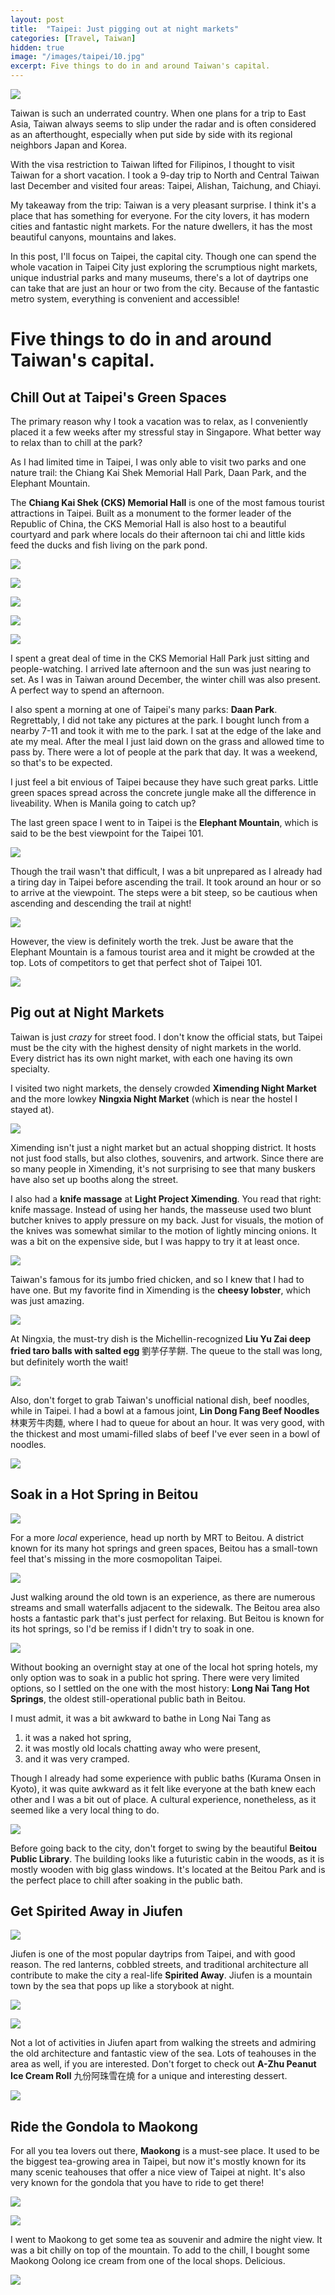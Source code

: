 ```yaml
---
layout: post
title:  "Taipei: Just pigging out at night markets"
categories: [Travel, Taiwan]
hidden: true
image: "/images/taipei/10.jpg"
excerpt: Five things to do in and around Taiwan's capital.
---
```


![](/images/taipei/10.jpg)

Taiwan is such an underrated country. When one plans for a trip to East Asia, Taiwan always seems to slip under the radar and is often considered as an afterthought, especially when put side by side with its regional neighbors Japan and Korea.

With the visa restriction to Taiwan lifted for Filipinos, I thought to visit Taiwan for a short vacation. I took a 9-day trip to North and Central Taiwan last December and visited four areas: Taipei, Alishan, Taichung, and Chiayi. 

My takeaway from the trip: Taiwan is a very pleasant surprise. I think it's a place that has something for everyone. For the city lovers, it has modern cities and fantastic night markets. For the nature dwellers, it has the most beautiful canyons, mountains and lakes. 

In this post, I'll focus on Taipei, the capital city. Though one can spend the whole vacation in Taipei City just exploring the scrumptious night markets, unique industrial parks and many museums, there's a lot of daytrips one can take that are just an hour or two from the city. Because of the fantastic metro system, everything is convenient and accessible!

# Five things to do in and around Taiwan's capital.

## Chill Out at Taipei's Green Spaces

The primary reason why I took a vacation was to relax, as I conveniently placed it a few weeks after my stressful stay in Singapore. What better way to relax than to chill at the park?

As I had limited time in Taipei, I was only able to visit two parks and one nature trail: the Chiang Kai Shek Memorial Hall Park, Daan Park, and the Elephant Mountain.

The **Chiang Kai Shek (CKS) Memorial Hall** is one of the most famous tourist attractions in Taipei. Built as a monument to the former leader of the Republic of China, the CKS Memorial Hall is also host to a beautiful courtyard and park where locals do their afternoon tai chi and little kids feed the ducks and fish living on the park pond.

![](/images/taipei/02.jpg)

![](/images/taipei/03.jpg)

![](/images/taipei/04.jpg)

![](/images/taipei/05.jpg)

![](/images/taipei/06.jpg)

I spent a great deal of time in the CKS Memorial Hall Park just sitting and people-watching. I arrived late afternoon and the sun was just nearing to set. As I was in Taiwan around December, the winter chill was also present. A perfect way to spend an afternoon.

I also spent a morning at one of Taipei's many parks: **Daan Park**. Regrettably, I did not take any pictures at the park. I bought lunch from a nearby 7-11 and took it with me to the park. I sat at the edge of the lake and ate my meal. After the meal I just laid down on the grass and allowed time to pass by. There were a lot of people at the park that day. It was a weekend, so that's to be expected. 

I just feel a bit envious of Taipei because they have such great parks. Little green spaces spread across the concrete jungle make all the difference in liveability. When is Manila going to catch up?

The last green space I went to in Taipei is the **Elephant Mountain**, which is said to be the best viewpoint for the Taipei 101.

![](/images/taipei/08.jpg)

Though the trail wasn't that difficult, I was a bit unprepared as I already had a tiring day in Taipei before ascending the trail. It took around an hour or so to arrive at the viewpoint. The steps were a bit steep, so be cautious when ascending and descending the trail at night!

![](/images/taipei/09.jpg)

However, the view is definitely worth the trek. Just be aware that the Elephant Mountain is a famous tourist area and it might be crowded at the top. Lots of competitors to get that perfect shot of Taipei 101.

![](/images/taipei/10.jpg)

## Pig out at Night Markets

Taiwan is just *crazy* for street food. I don't know the official stats, but Taipei must be the city with the highest density of night markets in the world. Every district has its own night market, with each one having its own specialty.

I visited two night markets, the densely crowded **Ximending Night Market** and the more lowkey **Ningxia Night Market** (which is near the hostel I stayed at).

![](/images/taipei/11.jpg)

Ximending isn't just a night market but an actual shopping district. It hosts not just food stalls, but also clothes, souvenirs, and artwork. Since there are so many people in Ximending, it's not surprising to see that many buskers have also set up booths along the street.

I also had a **knife massage** at **Light Project Ximending**. You read that right: knife massage. Instead of using her hands, the masseuse used two blunt butcher knives to apply pressure on my back. Just for visuals, the motion of the knives was somewhat similar to the motion of lightly mincing onions. It was a bit on the expensive side, but I was happy to try it at least once.

![](/images/taipei/12.jpg)

Taiwan's famous for its jumbo fried chicken, and so I knew that I had to have one. But my favorite find in Ximending is the **cheesy lobster**, which was just amazing.

![](/images/taipei/24.jpg)

At Ningxia, the must-try dish is the Michellin-recognized **Liu Yu Zai deep fried taro balls with salted egg** 劉芋仔芋餅. The queue to the stall was long, but definitely worth the wait!

![](/images/taipei/21.jpg)

Also, don't forget to grab Taiwan's unofficial national dish, beef noodles, while in Taipei. I had a bowl at a famous joint, **Lin Dong Fang Beef Noodles** 林東芳牛肉麵, where I had to queue for about an hour. It was very good, with the thickest and most umami-filled slabs of beef I've ever seen in a bowl of noodles.

![](/images/taipei/01.jpg)

## Soak in a Hot Spring in Beitou

![](/images/taipei/17.jpg)

For a more *local* experience, head up north by MRT to Beitou. A district known for its many hot springs and green spaces, Beitou has a small-town feel that's missing in the more cosmopolitan Taipei. 

![](/images/taipei/19.jpg)

Just walking around the old town is an experience, as there are numerous streams and small waterfalls adjacent to the sidewalk. The Beitou area also hosts a fantastic park that's just perfect for relaxing. But Beitou is known for its hot springs, so I'd be remiss if I didn't try to soak in one.

![](/images/taipei/18.jpg)

 Without booking an overnight stay at one of the local hot spring hotels, my only option was to soak in a public hot spring. There were very limited options, so I settled on the one with the most history: **Long Nai Tang Hot Springs**, the oldest still-operational public bath in Beitou.

I must admit, it was a bit awkward to bathe in Long Nai Tang as

1. it was a naked hot spring,
2. it was mostly old locals chatting away who were present,
3. and it was very cramped.

Though I already had some experience with public baths (Kurama Onsen in Kyoto), it was quite awkward as it felt like everyone at the bath knew each other and I was a bit out of place. A cultural experience, nonetheless, as it seemed like a very local thing to do.

![](/images/taipei/20.jpg)

Before going back to the city, don't forget to swing by the beautiful **Beitou Public Library**. The building looks like a futuristic cabin in the woods, as it is mostly wooden with big glass windows. It's located at the Beitou Park and is the perfect place to chill after soaking in the public bath.

## Get Spirited Away in Jiufen

![](/images/taipei/14.jpg)

Jiufen is one of the most popular daytrips from Taipei, and with good reason. The red lanterns, cobbled streets, and traditional architecture all contribute to make the city a real-life **Spirited Away**. Jiufen is a mountain town by the sea that pops up like a storybook at night.

![](/images/taipei/15.jpg)

![](/images/taipei/16.jpg)

Not a lot of activities in Jiufen apart from walking the streets and admiring the old architecture and fantastic view of the sea. Lots of teahouses in the area as well, if you are interested. Don't forget to check out **A-Zhu Peanut Ice Cream Roll** 九份阿珠雪在燒 for a unique and interesting dessert.

![](/images/taipei/13.jpg)

## Ride the Gondola to Maokong

For all you tea lovers out there, **Maokong** is a must-see place. It used to be the biggest tea-growing area in Taipei, but now it's mostly known for its many scenic teahouses that offer a nice view of Taipei at night. It's also very known for the gondola that you have to ride to get there!

![](/images/taipei/22.jpg)

![](/images/taipei/23.jpg)

I went to Maokong to get some tea as souvenir and admire the night view. It was a bit chilly on top of the mountain. To add to the chill, I bought some Maokong Oolong ice cream from one of the local shops. Delicious.

![](/images/taipei/25.jpg)